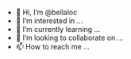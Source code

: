 - 👋 Hi, I’m @bellaloc
- 👀 I’m interested in ...
- 🌱 I’m currently learning ...
- 💞️ I’m looking to collaborate on ...
- 📫 How to reach me ...

<!---
bellaloc/bellaloc is a ✨ special ✨ repository because its `README.md` (this file) appears on your GitHub profile.
You can click the Preview link to take a look at your changes.
--->
